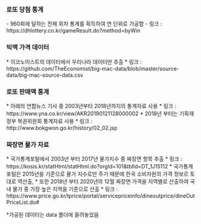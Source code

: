<h3>로또 당첨 통계</h3> 
- 960회에 달하는 전체 회차 통계를 획득하여 연 단위로 가공함
- 링크 : https://dhlottery.co.kr/gameResult.do?method=byWin 

<h3>빅맥 가격 데이터</h3>
* 이코노미스트의 데이터에서 우리나라 데이터만 추출
* 링크 : https://github.com/TheEconomist/big-mac-data/blob/master/source-data/big-mac-source-data.csv

<h3>로또 판매액 통계</h3>
* 아래의 연합뉴스 기사 중 2003년부터 2018년까지의 통계자료 사용
* 링크 : https://www.yna.co.kr/view/AKR20190121128000002
* 2018년 부터는 기획재정부 복권위원회 통계자료 사용
* 링크 : http://www.bokgwon.go.kr/history/02_02.jsp

<h3>짜장면 물가 자료</h3>
* 국가통계포털에서 2003년 부터 2017년 물가지수 중 짜장면 항목 추출
* 링크 : https://kosis.kr/statHtml/statHtml.do?orgId=101&tblId=DT_1J15112 
* 국가통계포털은 2015년을 기준으로 물가 지수로만 주기 때문에 한국 소비자원의 가격 정보르 토대로 역산출, 
* 또한 2018년 부터 2020년의 12월 짜장면 가격을 지역별로 산출하여 국내 물가 중 가장 높은 지역을 기준으로 산출
* 링크 : https://www.price.go.kr/tprice/portal/servicepriceinfo/dineoutprice/dineOutPriceList.do# 

*가공된 데이터는 data 폴더에 올려놓았음
